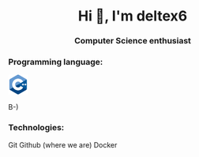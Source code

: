 <h1 align="center">Hi 👋, I'm deltex6</h1>
<h3 align="center">Computer Science enthusiast</h3> </p>

<h3 align="left">Programming language:</h3>
<p align="left"> <a href="https://www.w3schools.com/cpp/" target="_blank" rel="noreferrer"> <img src="https://raw.githubusercontent.com/devicons/devicon/master/icons/cplusplus/cplusplus-original.svg" alt="cplusplus" width="40" height="40"/> </a> </p>
B-)

<h3 align="left">Technologies:</h3>
Git
Github (where we are)
Docker
